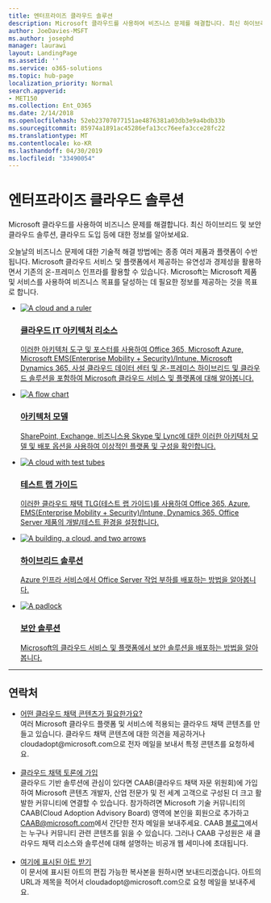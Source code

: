 ```yaml
---
title: 엔터프라이즈 클라우드 솔루션
description: Microsoft 클라우드를 사용하여 비즈니스 문제를 해결합니다. 최신 하이브리드 및 보안 클라우드 솔루션, 클라우드 도입 등에 대한 정보를 알아보세요.
author: JoeDavies-MSFT
ms.author: josephd
manager: laurawi
layout: LandingPage
ms.assetid: ''
ms.service: o365-solutions
ms.topic: hub-page
localization_priority: Normal
search.appverid:
- MET150
ms.collection: Ent_O365
ms.date: 2/14/2018
ms.openlocfilehash: 52eb23707077151ae4876381a03db3e9a4bdb33b
ms.sourcegitcommit: 85974a1891ac45286efa13cc76eefa3cce28fc22
ms.translationtype: MT
ms.contentlocale: ko-KR
ms.lasthandoff: 04/30/2019
ms.locfileid: "33490054"
---
```

<h1>엔터프라이즈 클라우드 솔루션</h1>
<p>Microsoft 클라우드를 사용하여 비즈니스 문제를 해결합니다. 최신 하이브리드 및 보안 클라우드 솔루션, 클라우드 도입 등에 대한 정보를 알아보세요.</p>
<p>오늘날의 비즈니스 문제에 대한 기술적 해결 방법에는 종종 여러 제품과 플랫폼이 수반됩니다. Microsoft 클라우드 서비스 및 플랫폼에서 제공하는 유연성과 경제성을 활용하면서 기존의 온-프레미스 인프라를 활용할 수 있습니다. Microsoft는 Microsoft 제품 및 서비스를 사용하여 비즈니스 목표를 달성하는 데 필요한 정보를 제공하는 것을 목표로 합니다.</p>
<ul class="cardsF panelContent">
    <li>
        <a href="/office365/enterprise/microsoft-cloud-it-architecture-resources">
        <div class="cardSize">
            <div class="cardPadding">
                <div class="card">
                    <div class="cardImageOuter">
                        <div class="cardImage">
                            <img src="https://docs.microsoft.com/en-us/office/media/icons/cloud-architecture2.svg" alt="A cloud and a ruler" />
                        </div>
                    </div>
                    <div class="cardText">
                        <h3>클라우드 IT 아키텍처 리소스</h3>
                <p>이러한 아키텍처 도구 및 포스터를 사용하여 Office 365, Microsoft Azure, Microsoft EMS(Enterprise Mobility + Security)/Intune, Microsoft Dynamics 365, 사설 클라우드 데이터 센터 및 온-프레미스 하이브리드 및 클라우드 솔루션을 포함하여 Microsoft 클라우드 서비스 및 플랫폼에 대해 알아봅니다.</p>
                    </div>
                </div>
            </div>
        </div>
        </a>
    </li> 
    <li>
        <a href="/office365/enterprise/architectural-models-for-sharepoint-exchange-skype-for-business-and-lync">
        <div class="cardSize">
            <div class="cardPadding">
                <div class="card">
                    <div class="cardImageOuter">
                        <div class="cardImage">
                            <img src="https://docs.microsoft.com/en-us/office/media/icons/process-flow.svg" alt="A flow chart" />
                        </div>
                    </div>
                    <div class="cardText">
                        <h3>아키텍처 모델</h3>
                <p>SharePoint, Exchange, 비즈니스용 Skype 및 Lync에 대한 이러한 아키텍처 모델 및 배포 옵션을 사용하여 이상적인 플랫폼 및 구성을 확인합니다.</p>
                    </div>
                </div>
            </div>
        </div>
        </a>
    </li>
    <li>
        <a href="/office365/enterprise/cloud-adoption-test-lab-guides-tlgs">
        <div class="cardSize">
            <div class="cardPadding">
                <div class="card">
                    <div class="cardImageOuter">
                        <div class="cardImage">
                            <img src="https://docs.microsoft.com/en-us/office/media/icons/cloud-devtest.svg" alt="A cloud with test tubes" />
                        </div>
                    </div>
                    <div class="cardText">
                        <h3>테스트 랩 가이드</h3>
                <p>이러한 클라우드 채택 TLG(테스트 랩 가이드)를 사용하여 Office 365, Azure, EMS(Enterprise Mobility + Security)/Intune, Dynamics 365, Office Server 제품의 개발/테스트 환경을 설정합니다.</p>
                    </div>
                </div>
            </div>
        </div>
        </a>
    </li>
    <li>
        <a href="/office365/enterprise/hybrid-solutions">
        <div class="cardSize">
            <div class="cardPadding">
                <div class="card">
                    <div class="cardImageOuter">
                        <div class="cardImage">
                            <img src="https://docs.microsoft.com/en-us/office/media/icons/hybrid.svg" alt="A building, a cloud, and two arrows" />
                        </div>
                    </div>
                    <div class="cardText">
                        <h3>하이브리드 솔루션</h3>
                <p>Azure 인프라 서비스에서 Office Server 작업 부하를 배포하는 방법을 알아봅니다.</p>
                    </div>
                </div>
            </div>
        </div>
        </a>
    </li>
    <li>
        <a href="/office365/enterprise/security-solutions">
        <div class="cardSize">
            <div class="cardPadding">
                <div class="card">
                    <div class="cardImageOuter">
                        <div class="cardImage">
                            <img src="https://docs.microsoft.com/en-us/office/media/icons/lock-protected.svg" alt="A padlock" />
                        </div>
                    </div>
                    <div class="cardText">
                        <h3>보안 솔루션</h3>
                <p>Microsoft의 클라우드 서비스 및 플랫폼에서 보안 솔루션을 배포하는 방법을 알아봅니다.</p>
                    </div>
                </div>
            </div>
        </div>
        </a>
    </li>
</ul>

---

<h2>연락처</h2>
<ul>
    <li><a href="mailto:cloudadopt@microsoft.com?Subject=[Cloud%20Adoption%20Content%20Feedback]:%20">어떤 클라우드 채택 콘텐츠가 필요한가요?</a><br>여러 Microsoft 클라우드 플랫폼 및 서비스에 적용되는 클라우드 채택 콘텐츠를 만들고 있습니다. 클라우드 채택 콘텐츠에 대한 의견을 제공하거나 cloudadopt@microsoft.com으로 전자 메일을 보내서 특정 콘텐츠를 요청하세요.</li><br>
    <li><a href="https://aka.ms/caab">클라우드 채택 토론에 가입</a><br>클라우드 기반 솔루션에 관심이 있다면 CAAB(클라우드 채택 자문 위원회)에 가입하여 Microsoft 콘텐츠 개발자, 산업 전문가 및 전 세계 고객으로 구성된 더 크고 활발한 커뮤니티에 연결할 수 있습니다. 참가하려면 Microsoft 기술 커뮤니티의 CAAB(Cloud Adoption Advisory Board) 영역에 본인을 회원으로 추가하고 <a href="mailto:caab@microsoft.com?Subject=I%20just%20joined%20the%20Cloud%20Adoption%20Advisory%20Board!">CAAB@microsoft.com</a>에서 간단한 전자 메일을 보내주세요. CAAB <a href="https://blogs.technet.com/b/solutions_advisory_board/">블로그</a>에서는 누구나 커뮤니티 관련 콘텐츠를 읽을 수 있습니다. 그러나 CAAB 구성원은 새 클라우드 채택 리소스와 솔루션에 대해 설명하는 비공개 웹 세미나에 초대됩니다.</li><br>
    <li><a href="mailto:cloudadopt@microsoft.com?subject=[Art%20Request]:%20">여기에 표시된 아트 받기</a><br>이 문서에 표시된 아트의 편집 가능한 복사본을 원하시면 보내드리겠습니다. 아트의 URL과 제목을 적어서 cloudadopt@microsoft.com으로 요청 메일을 보내주세요.</li>
</ul>